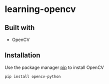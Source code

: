 # learning-opencv

## Built with

* OpenCV

## Installation

Use the package manager [pip](https://pip.pypa.io/en/stable/) to install OpenCV

```bash
pip install opencv-python
```



